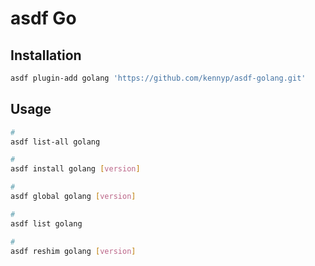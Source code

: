 # asdf Go

## Installation

```sh
asdf plugin-add golang 'https://github.com/kennyp/asdf-golang.git'
```

## Usage

```sh
#
asdf list-all golang

#
asdf install golang [version]

#
asdf global golang [version]

#
asdf list golang

#
asdf reshim golang [version]
```
